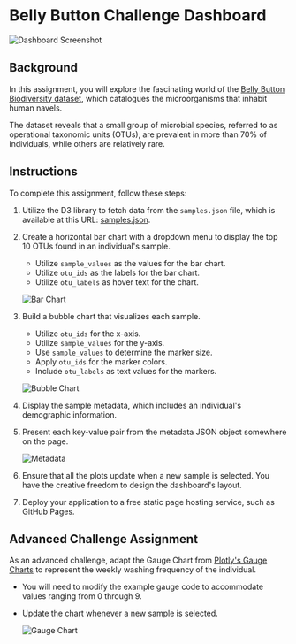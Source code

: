 # Belly Button Challenge Dashboard

![Dashboard Screenshot](static/screenshots/image1.png)


## Background
In this assignment, you will explore the fascinating world of the [Belly Button Biodiversity dataset](http://robdunnlab.com/projects/belly-button-biodiversity/), which catalogues the microorganisms that inhabit human navels.

The dataset reveals that a small group of microbial species, referred to as operational taxonomic units (OTUs), are prevalent in more than 70% of individuals, while others are relatively rare.

## Instructions
To complete this assignment, follow these steps:

1. Utilize the D3 library to fetch data from the `samples.json` file, which is available at this URL: [samples.json](https://2u-data-curriculum-team.s3.amazonaws.com/dataviz-classroom/v1.1/14-Interactive-Web-Visualizations/02-Homework/samples.json).

2. Create a horizontal bar chart with a dropdown menu to display the top 10 OTUs found in an individual's sample.
    - Utilize `sample_values` as the values for the bar chart.
    - Utilize `otu_ids` as the labels for the bar chart.
    - Utilize `otu_labels` as hover text for the chart.

   ![Bar Chart](static/screenshots/image2.png)

3. Build a bubble chart that visualizes each sample.
    - Utilize `otu_ids` for the x-axis.
    - Utilize `sample_values` for the y-axis.
    - Use `sample_values` to determine the marker size.
    - Apply `otu_ids` for the marker colors.
    - Include `otu_labels` as text values for the markers.

   ![Bubble Chart](static/screenshots/image3.png)

4. Display the sample metadata, which includes an individual's demographic information.

5. Present each key-value pair from the metadata JSON object somewhere on the page.

   ![Metadata](static/screenshots/image4.png)

6. Ensure that all the plots update when a new sample is selected. You have the creative freedom to design the dashboard's layout.

7. Deploy your application to a free static page hosting service, such as GitHub Pages.

## Advanced Challenge Assignment
As an advanced challenge, adapt the Gauge Chart from [Plotly's Gauge Charts](https://plotly.com/javascript/gauge-charts/) to represent the weekly washing frequency of the individual.
- You will need to modify the example gauge code to accommodate values ranging from 0 through 9.
- Update the chart whenever a new sample is selected.

   ![Gauge Chart](static/screenshots/image5.png)

